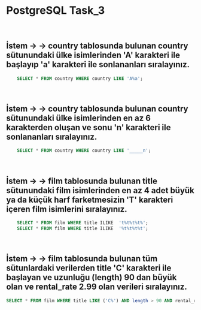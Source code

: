 # PostgreSQL Task_3

<br>

## İstem → → country tablosunda bulunan country sütunundaki ülke isimlerinden 'A' karakteri ile başlayıp 'a' karakteri ile sonlananları sıralayınız.
```sql
    SELECT * FROM country WHERE country LIKE 'A%a';
```

<br>

## İstem → → country tablosunda bulunan country sütunundaki ülke isimlerinden en az 6 karakterden oluşan ve sonu 'n' karakteri ile sonlananları sıralayınız.
```sql
    SELECT * FROM country WHERE country LIKE '_____n';
```

<br>

## İstem → → film tablosunda bulunan title sütunundaki film isimlerinden en az 4 adet büyük ya da küçük harf farketmesizin 'T' karakteri içeren film isimlerini sıralayınız.
```sql
    SELECT * FROM film WHERE title ILIKE  't%t%t%t%';
    SELECT * FROM film WHERE title ILIKE  '%t%t%t%t';
```

<br>

## İstem → → film tablosunda bulunan tüm sütunlardaki verilerden title 'C' karakteri ile başlayan ve uzunluğu (length) 90 dan büyük olan ve rental_rate 2.99 olan verileri sıralayınız.
```sql
SELECT * FROM film WHERE title LIKE ('C%') AND length > 90 AND rental_rate = 2.99;
```